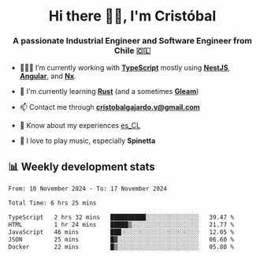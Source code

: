 <h1 align="center">Hi there ✌🏻, I'm Cristóbal</h1>
<h3 align="center">A passionate Industrial Engineer and Software Engineer from Chile 🇨🇱</h3>

- 🧑🏻‍💻 I’m currently working with **[TypeScript](https://www.typescriptlang.org)** mostly using **[NestJS](https://nestjs.com)**, **[Angular](https://angular.io)**, and **[Nx](https://nx.dev)**.

- 🌱 I'm currently learning **[Rust](https://www.rust-lang.org)** (and a sometimes **[Gleam](https://gleam.run/)**)

- 📫 Contact me through **cristobalgajardo.v@gmail.com**

- 📄 Know about my experiences [es_CL](https://bit.ly/cv-cristobal-gajardo)

- 🎸 I love to play music, especially **Spinetta**

## 📊 Weekly development stats

<!--START_SECTION:waka-->

```txt
From: 10 November 2024 - To: 17 November 2024

Total Time: 6 hrs 25 mins

TypeScript   2 hrs 32 mins   ██████████░░░░░░░░░░░░░░░   39.47 %
HTML         1 hr 24 mins    █████▒░░░░░░░░░░░░░░░░░░░   21.77 %
JavaScript   46 mins         ███░░░░░░░░░░░░░░░░░░░░░░   12.05 %
JSON         25 mins         █▓░░░░░░░░░░░░░░░░░░░░░░░   06.60 %
Docker       22 mins         █▒░░░░░░░░░░░░░░░░░░░░░░░   05.80 %
```

<!--END_SECTION:waka-->

